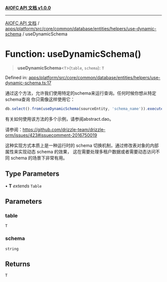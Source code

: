 [**AIOFC API 文档 v1.0.0**](../../../../../../../../../../README.md)

***

[AIOFC API 文档](../../../../../../../../../../modules.md) / [apps/platform/src/core/common/database/entities/helpers/use-dynamic-schema](../README.md) / useDynamicSchema

# Function: useDynamicSchema()

> **useDynamicSchema**\<`T`\>(`table`, `schema`): `T`

Defined in: [apps/platform/src/core/common/database/entities/helpers/use-dynamic-schema.ts:17](https://github.com/aiofc-nx/aiofc-server-20250113/blob/c42968e9d610c830827b0ce80268360670d99c8b/apps/platform/src/core/common/database/entities/helpers/use-dynamic-schema.ts#L17)

通过这个方法，允许我们使用特定的schema来运行查询。任何时候你想从特定schema查询
你只需像这样使用它：

````ts
db.select().from(useDynamicSchema(sourceEntity, 'schema_name')).execute()
````
有关如何使用该方法的多个示例，请参阅abstract.dao。

请参阅：https://github.com/drizzle-team/drizzle-orm/issues/423#issuecomment-2016750019

这种实现方式本质上是一种运行时的 schema 切换机制，通过修改表对象的内部属性来实现动态 schema 的效果，
这在需要处理多租户数据或者需要动态访问不同 schema 的场景下非常有用。

## Type Parameters

• **T** *extends* `Table`

## Parameters

### table

`T`

### schema

`string`

## Returns

`T`
